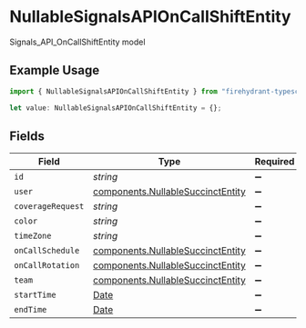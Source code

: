 # NullableSignalsAPIOnCallShiftEntity

Signals_API_OnCallShiftEntity model

## Example Usage

```typescript
import { NullableSignalsAPIOnCallShiftEntity } from "firehydrant-typescript-sdk/models/components";

let value: NullableSignalsAPIOnCallShiftEntity = {};
```

## Fields

| Field                                                                                         | Type                                                                                          | Required                                                                                      | Description                                                                                   |
| --------------------------------------------------------------------------------------------- | --------------------------------------------------------------------------------------------- | --------------------------------------------------------------------------------------------- | --------------------------------------------------------------------------------------------- |
| `id`                                                                                          | *string*                                                                                      | :heavy_minus_sign:                                                                            | N/A                                                                                           |
| `user`                                                                                        | [components.NullableSuccinctEntity](../../models/components/nullablesuccinctentity.md)        | :heavy_minus_sign:                                                                            | N/A                                                                                           |
| `coverageRequest`                                                                             | *string*                                                                                      | :heavy_minus_sign:                                                                            | N/A                                                                                           |
| `color`                                                                                       | *string*                                                                                      | :heavy_minus_sign:                                                                            | N/A                                                                                           |
| `timeZone`                                                                                    | *string*                                                                                      | :heavy_minus_sign:                                                                            | N/A                                                                                           |
| `onCallSchedule`                                                                              | [components.NullableSuccinctEntity](../../models/components/nullablesuccinctentity.md)        | :heavy_minus_sign:                                                                            | N/A                                                                                           |
| `onCallRotation`                                                                              | [components.NullableSuccinctEntity](../../models/components/nullablesuccinctentity.md)        | :heavy_minus_sign:                                                                            | N/A                                                                                           |
| `team`                                                                                        | [components.NullableSuccinctEntity](../../models/components/nullablesuccinctentity.md)        | :heavy_minus_sign:                                                                            | N/A                                                                                           |
| `startTime`                                                                                   | [Date](https://developer.mozilla.org/en-US/docs/Web/JavaScript/Reference/Global_Objects/Date) | :heavy_minus_sign:                                                                            | N/A                                                                                           |
| `endTime`                                                                                     | [Date](https://developer.mozilla.org/en-US/docs/Web/JavaScript/Reference/Global_Objects/Date) | :heavy_minus_sign:                                                                            | N/A                                                                                           |